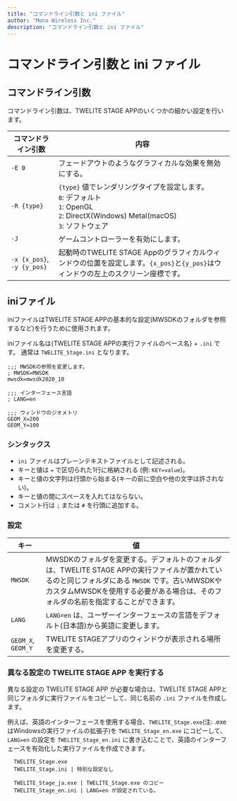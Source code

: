 ```yaml
---
title: "コマンドライン引数と ini ファイル"
author: "Mono Wireless Inc."
description: "コマンドライン引数と ini ファイル"
---
```


# コマンドライン引数と ini ファイル

## コマンドライン引数
コマンドライン引数は、TWELITE STAGE APPのいくつかの細かい設定を行います。

| コマンドライン引数 | 内容 |
| --- | ---- |
| `-E 0` | フェードアウトのようなグラフィカルな効果を無効にする。 |
| `-R {type}` | `{type}` 値でレンダリングタイプを設定します。<br>`0`: デフォルト<br>`1`: OpenGL<br> `2`: DirectX(Windows) Metal(macOS)<br> `3`: ソフトウェア |
| `-J` | ゲームコントローラーを有効にします。|
|`-x {x_pos}`, `-y {y_pos}` | 起動時のTWELITE STAGE Appのグラフィカルウィンドウの位置を設定します。`{x_pos}`と`{y_pos}`はウィンドウの左上のスクリーン座標です。|


## iniファイル

iniファイルはTWELITE STAGE APPの基本的な設定(MWSDKのフォルダを参照するなど)を行うために使用されます。

iniファイル名は{TWELITE STAGE APPの実行ファイルのベース名} + `.ini` です。
通常は `TWELITE_Stage.ini` となります。

```
;;; MWSDKの参照を変更します。
; MWSDK=MWSDK
mwsdk=mwsdk2020_10

;;; インターフェース言語
; LANG=en

;;; ウィンドウのジオメトリ
GEOM_X=200
GEOM_Y=100
```

### シンタックス
* `ini` ファイルはプレーンテキストファイルとして記述される。
* キーと値は `=` で区切られた1行に格納される (例: `KEY=value`)。
* キーと値の文字列は行頭から始まる(キーの前に空白や他の文字は許されない)。
* キーと値の間にスペースを入れてはならない。
* コメント行は `;` または `#` を行頭に追加する。

### 設定

| キー | 値 |
| --- | ---- |
| `MWSDK` | MWSDKのフォルダを変更する。デフォルトのフォルダは、TWELITE STAGE APPの実行ファイルが置かれているのと同じフォルダにある `MWSDK` です。古いMWSDKやカスタムMWSDKを使用する必要がある場合は、そのフォルダの名前を指定することができます。|
| `LANG` | `LANG=en` は、ユーザーインターフェースの言語をデフォルト(日本語)から英語に変更します。|
| `GEOM_X`, `GEOM_Y` | TWELITE STAGEアプリのウィンドウが表示される場所を変更する。

### 異なる設定の TWELITE STAGE APP を実行する

異なる設定の TWELITE STAGE APP が必要な場合は、TWELITE STAGE APPと同じフォルダに実行ファイルをコピーして、同じ名前の `.ini` ファイルを作成します。

例えば、英語のインターフェースを使用する場合、`TWELITE_Stage.exe`(注: .exe はWindowsの実行ファイルの拡張子)を `TWELITE_Stage_en.exe` にコピーして、 `LANG=en` の設定を `TWELITE_Stage_en.ini` に書き込むことで、英語のインターフェースを有効化した実行ファイルを作成できます。

```
  TWELITE_Stage.exe
  TWELITE_Stage.ini | 特別な設定なし

  TWELITE_Stage_ja.exe | TWELITE_Stage.exe のコピー
  TWELITE_Stage_en.ini | LANG=en が設定されている。
```
